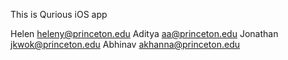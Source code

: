 This is Qurious iOS app

Helen heleny@princeton.edu
Aditya aa@princeton.edu
Jonathan jkwok@princeton.edu
Abhinav akhanna@princeton.edu
